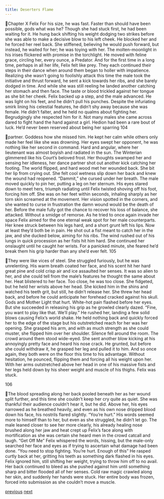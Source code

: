```yaml
---
title: Deserters Flame
---
```

Chapter X
Felix
For his size, he was fast. Faster than should have been possible, gods
what was he?
Though she had stuck first, he had been waiting for it. He hung back
shifting his weight dodging two strikes before she was able to make a decisive
blow to his left cheek. He blocked her and he forced her reel back. She stiffened,
believing he would push forward, but instead, he waited for her; he was toying
with her. The molten-moonlight in his irises flickered with promise in the
torchlight. He moved with feline grace, circling her, every ounce, a Predator.
And for the first time in a long time, perhaps in all her life, Felix felt like prey.
They each continued their steps in their dance when around them began
to holler with impatience. Realizing she wasn’t going to foolishly attack this time
the male took the initiative and thrust forward, he sent a kick towards her ribs,
and she barely dodged in time. And while she was still reeling he landed another
catching her stomach and then face. The taste or blood trickled against her
tongue as she bit her cheek.
Felix backed up a step, and the male advanced. He was light on his feet,
and he didn’t pull his punches. Despite the infuriating smirk lining his celestial
features, he didn’t shy away because she was female. He didn’t falter, and he
held no qualms about fighting her. Begrudgingly she respected him for it. Not
many males she came across dared to fight hand the hand against a girl. Hedion
had been a rare bout of luck. He’d never been reserved about being her sparring
104

partner. Goddess how she missed him. He kept her calm while others only made
her feel like she was drowning. Her eyes swept her opponent, he was nothing
like her second in command. Hard and angular, where her lieutenant was almost
boyish and radiated in the sun. The Winterian glimmered like his Court’s beloved
frost. Her thoughts swamped her and sensing her idleness, her dance partner shot
out another kick catching her footing.
The world flipped, and hard wood met her wounded back. She bit her lip
from crying out. She felt cool wetness slip down her back and knew the wound
had reopened. “Dammit,” she cursed under her breath. The male moved quickly
to pin her, putting a leg on her sternum. His eyes stared down to meet hers,
triumph radiating until Felix twisted shoving off his foot, forcing him off.
She was on her feet within seconds, inhaling sharply as her torn skin
screamed at the movement. Her vision spotted in the corners, and she wanted to
curse in frustration the damn wound would be the death of her. Before the male
fully got the chance to recover his loss of balance, she attacked. Without a
smidge of remorse.
As he tried to once again invade her space Felix aimed for the one eternal
weak spot for her male counterparts. Her knee struck between his legs hard, and
a short grunt left his lips. Now at least they’d both be in pain.
He shot out a fist meant to catch her in the jaw, and she ducked below,
aiming for his ribs. The wind rushed out of his lungs in quick procession as her
fists hit him hard. She continued her onslaught until he caught her wrists. For a
panicked minute, she feared he’d break them his grip harder than any she’d ever
felt.
105

They were like vices of steel. She struggled furiously, but he was
unrelenting. His warm breath coated her face, and his scent hit her hard great
pine and cold crisp air and ice assaulted her senses. It was so alien to her, and she
could tell from the male’s features he thought the same about her. Heat blistered
to her face. Too close, he was too close. She fidgeted, but he held her wrists
above her head. She kicked him in the shins and watched his teeth grit, but still,
he didn’t release her. She threw her head back, and before he could anticipate her
forehead cracked against his skull.
Gods and Mother Light that hurt. White-hot pain flashed before her eyes.
But she succeeded in releasing his grip as he growled clearly dazed.
“Fine, you want to play like that. We’ll play.”
He rushed her, landing a few solid blows causing Felix’s world shake. He
held nothing back and quickly forced her to the edge of the stage but his
outstretched reach for her was her opening. She grasped his arm, and with as
much strength as she could muster, she flipped him over her shoulder. Silence
fell around the room. The crowd around them stood wide-eyed.
She sent another blow kicking at his annoyingly pretty face and heard his
nose crack. He grunted, but before she could withdraw it, he grasped her leg and
pulled it to him.
And so once again, they both were on the floor this time to his advantage.
Without hesitation, he pounced, flipping them and forcing all his weight upon
her. With her arms outstretched above her head in one of his massive fists and her
legs held down by his sheer weight and muscle of his thighs. Felix was stuck.

106

The blood spreading along her back pooled beneath her as her wound
split further, and this time she couldn’t keep her cry quite as quiet. She was
thankful their audience couldn’t hear it, but he did. Above her, his eyes narrowed
as he breathed heavily, and even as his own nose dripped blood down his face,
his nostrils flared slightly.
“You’re hurt.”
His words seemed more to himself than to her, but even as she struggled,
he didn’t let go.
The male leaned closer to see her more clearly, his already healing nose
brushed along her jaw and heat crept up Felix’s face along with mortification as
she was certain she heard men in the crowd catcall and laugh.
“Get Off Me”
Felix whispered the words, hissing, but the male-only searched her face
and eyes as if trying to ascertain what damage had been done.
“You need to stop fighting. You’re hurt. Enough of this”
He rasped curtly back at her, gritting his teeth as something dark flashed
in his eyes. Felix ignored him, still shifting her weight, trying to throw him off to
no avail.
Her back continued to bleed as she pushed against him until something
sharp and bitter flooded all of her senses. Cold raw magic crawled along her skin,
and suddenly her hands were stuck. Her entire body was frozen, forced into
submission as she couldn’t move a muscle.


[previous](desertflame-24.html)
[next](desertflame-26.html)
